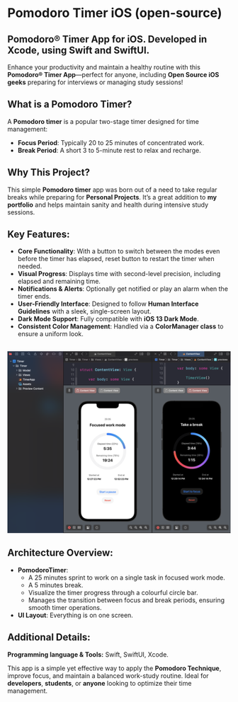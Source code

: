 # Pomodoro Timer iOS (open-source)

## Pomodoro® Timer App for iOS. Developed in Xcode, using Swift and SwiftUI.

Enhance your productivity and maintain a healthy routine with this **Pomodoro® Timer App**—perfect for anyone, including **Open Source iOS geeks** preparing for interviews or managing study sessions!

## What is a Pomodoro Timer?

A **Pomodoro timer** is a popular two-stage timer designed for time management:

- **Focus Period**: Typically 20 to 25 minutes of concentrated work.
- **Break Period**: A short 3 to 5-minute rest to relax and recharge.

## Why This Project?

This simple **Pomodoro timer** app was born out of a need to take regular breaks while preparing for **Personal Projects**. It’s a great addition to **my portfolio** and helps maintain sanity and health during intensive study sessions.

## Key Features:
- **Core Functionality**: With a button to switch between the modes even before the timer has elapsed, reset button to restart the timer when needed. 
- **Visual Progress**: Displays time with second-level precision, including elapsed and remaining time.
- **Notifications & Alerts**: Optionally get notified or play an alarm when the timer ends.
- **User-Friendly Interface**: Designed to follow **Human Interface Guidelines** with a sleek, single-screen layout.
- **Dark Mode Support**: Fully compatible with **iOS 13 Dark Mode**.
- **Consistent Color Management**: Handled via a **ColorManager class** to ensure a uniform look.

</br>
<img width="1077" alt="Screenshot 2023-02-19 at 12 32 59" src="https://raw.githubusercontent.com/lscherub/Pomodoro-Timer-iOS-Open-Source/refs/heads/main/screenshot.png">
</br>

## Architecture Overview:

- **PomodoroTimer**: 
	- A 25 minutes sprint to work on a single task in focused work mode.
	- A 5 minutes break.
	- Visualize the timer progress through a colourful circle bar.
	- Manages the transition between focus and break periods, ensuring smooth timer operations.
-  **UI Layout**: Everything is on one screen.

## Additional Details:
**Programming language & Tools:** Swift, SwiftUI, Xcode. 

This app is a simple yet effective way to apply the **Pomodoro Technique**, improve focus, and maintain a balanced work-study routine. Ideal for **developers**, **students**, or **anyone** looking to optimize their time management.



